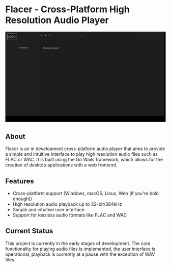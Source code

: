 # Flacer - Cross-Platform High Resolution Audio Player
![Flacer Preview](https://github.com/Mccullahz/flacer/blob/main/flacer-prev.gif)
## About

Flacer is an in development cross-platform audio player that aims to provide a simple and intuitive interface to play high resolution audio files such as FLAC or WAC. It is built using the Go Wails framework, which allows for the creation of desktop applications with a web frontend.

## Features
- Cross-platform support (Windows, macOS, Linux, Web (if you're bold enough))
- High resolution audio playback up to 32-bit/384kHz
- Simple and intuitive user interface
- Support for lossless audio formats like FLAC and WAC

## Current Status
This project is currently in the early stages of development. The core functionality for playing audio files is implemented, the user interface is operational, playback is currently at a pause with the exception of WAV files.


